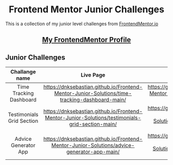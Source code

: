 <h1 align="center">Frontend Mentor Junior Challenges</h1>

<p>This is a collection of my junior level challenges from <a href="https://www.frontendmentor.io/" target="_blank">FrontendMentor.io</a></p>

<h2 align="center"><a href="https://www.frontendmentor.io/profile/dnksebastian" target="_blank">My FrontendMentor Profile</a></h2>


## Junior Challenges

| Challange name | Live Page | Repository |
| :------------: | :-------: | :--------: |
| Time Tracking Dashboard | https://dnksebastian.github.io/Frontend-Mentor-Junior-Solutions/time-tracking-dashboard-main/ | https://github.com/dnksebastian/Frontend-Mentor-Junior-Solutions/tree/main/time-tracking-dashboard-main |
| Testimonials Grid Section | https://dnksebastian.github.io/Frontend-Mentor-Junior-Solutions/testimonials-grid-section-main/ | https://github.com/dnksebastian/Frontend-Mentor-Junior-Solutions/tree/main/testimonials-grid-section-main |
| Advice Generator App | https://dnksebastian.github.io/Frontend-Mentor-Junior-Solutions/advice-generator-app-main/ | https://github.com/dnksebastian/Frontend-Mentor-Junior-Solutions/tree/main/advice-generator-app-main |